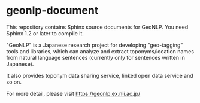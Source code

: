 geonlp-document
===============

This repository contains Sphinx source documents for GeoNLP.
You need Sphinx 1.2 or later to compile it.

"GeoNLP" is a Japanese research project for developing "geo-tagging" tools and libraries, which can analyze and extract toponyms/location names from natural language sentences (currently only for sentences written in Japanese).

It also provides toponym data sharing service, linked open data service and so on.

For more detail, please visit
https://geonlp.ex.nii.ac.jp/
